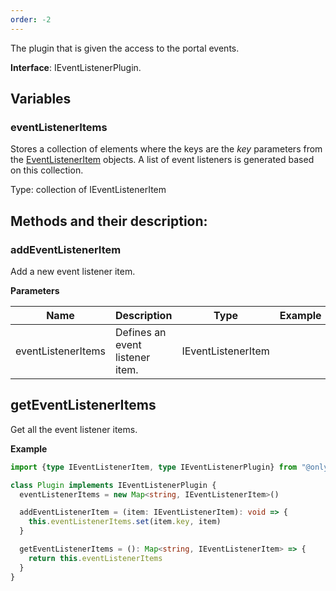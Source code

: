 ```yaml
---
order: -2
---
```



The plugin that is given the access to the portal events.

**Interface**: IEventListenerPlugin.

## Variables

### eventListenerItems

Stores a collection of elements where the keys are the *key* parameters from the [EventListenerItem](../../Plugin%20Items/EventListenerItem/index.md) objects. A list of event listeners is generated based on this collection.

Type: collection of IEventListenerItem


## Methods and their description:

### addEventListenerItem

Add a new event listener item.

  **Parameters**

  | Name               | Description                     | Type               | Example |
  | ------------------ | ------------------------------- | ------------------ | ------- |
  | eventListenerItems | Defines an event listener item. | IEventListenerItem |         |


## getEventListenerItems

Get all the event listener items.


**Example**

``` typescript
import {type IEventListenerItem, type IEventListenerPlugin} from "@onlyoffice/docspace-plugin-sdk"

class Plugin implements IEventListenerPlugin {
  eventListenerItems = new Map<string, IEventListenerItem>()

  addEventListenerItem = (item: IEventListenerItem): void => {
    this.eventListenerItems.set(item.key, item)
  }

  getEventListenerItems = (): Map<string, IEventListenerItem> => {
    return this.eventListenerItems
  }
}
```
